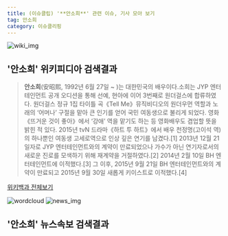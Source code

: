 ```yaml
---
title: (이슈클립) '**안소희**' 관련 이슈, 기사 모아 보기
tag: 안소희
category: 이슈클리핑
---
```

![wiki_img](https://user-images.githubusercontent.com/42597476/44503234-41136a80-a6d0-11e8-9071-6fc6418eafe4.png)
## **'**안소희**'** 위키피디아 검색결과
>**안소희**(安昭熙, 1992년 6월 27일 ~ )는 대한민국의 배우이다.소희는 JYP 엔터테인먼트 공개 오디션을 통해 선예, 현아에 이어 3번째로 원더걸스에 합류하였다. 원더걸스 정규 1집 타이틀 곡《Tell Me》뮤직비디오의 원더우먼 역할과 노래의 ‘어머나’ 구절을 맡아 큰 인기를 얻어 국민 여동생으로 불리게 되었다. 영화 《뜨거운 것이 좋아》에서 ‘강애’ 역을 맡기도 하는 등 영화배우도 겸업할 뜻을 밝힌 적 있다. 2015년 tvN 드라마《하트 투 하트》에서 배우 천정명(고이석 역)의 하나뿐인 여동생 고세로역으로 인상 깊은 연기를 남겼다.[1] 2013년 12월 21일자로 JYP 엔터테인먼트와의 계약이 만료되었으나 가수가 아닌 연기자로서의 새로운 진로를 모색하기 위해 재계약을 거절하였다.[2] 2014년 2월 10일 BH 엔터테인먼트에 이적했다.[3] 그 이후, 2015년 9월 21일 BH 엔터테인먼트와의 계약이 만료되고 2015년 9월 30일 새롭게 키이스트로 이적했다.[4]

<a href="https://ko.wikipedia.org/wiki/안소희" target="_blank">위키백과 전체보기</a>

![wordcloud](https://s3.ap-northeast-2.amazonaws.com/lyrics101-wordcloud/2018-09-17-1537179315.png)
![news_img](https://user-images.githubusercontent.com/42597476/44507050-1206f400-a6e4-11e8-8d98-7ffbfebb353f.png)
## **'**안소희**'** 뉴스속보 검색결과

